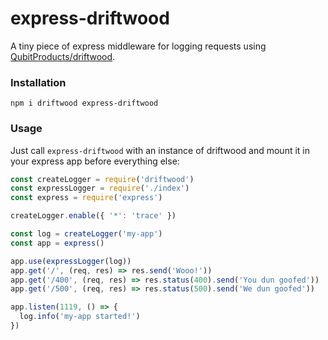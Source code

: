 # express-driftwood

A tiny piece of express middleware for logging requests using [QubitProducts/driftwood](driftwood).


### Installation

```
npm i driftwood express-driftwood
```


### Usage

Just call `express-driftwood` with an instance of driftwood and mount it in your express app before everything else:

```js
const createLogger = require('driftwood')
const expressLogger = require('./index')
const express = require('express')

createLogger.enable({ '*': 'trace' })

const log = createLogger('my-app')
const app = express()

app.use(expressLogger(log))
app.get('/', (req, res) => res.send('Wooo!'))
app.get('/400', (req, res) => res.status(400).send('You dun goofed'))
app.get('/500', (req, res) => res.status(500).send('We dun goofed'))

app.listen(1119, () => {
  log.info('my-app started!')
})
```
